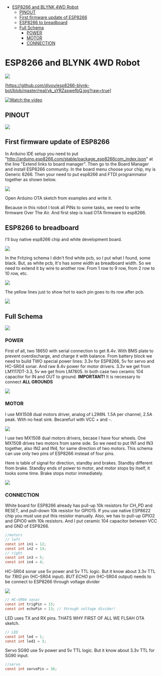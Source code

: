 - [ESP8266 and BLYNK 4WD Robot](#esp8266-and-blynk-4wd-robot)
  * [PINOUT](#pinout)
  * [First firmware update of ESP8266](#first-firmware-update-of-esp8266)
  * [ESP8266 to breadboard](#esp8266-to-breadboard)
  * [Full Schema](#full-schema)
    + [POWER](#power)
    + [MOTOR](#motor)
    + [CONNECTION](#connection)

# ESP8266 and BLYNK 4WD Robot

![](https://github.com/djvov/esp8266-blynk-bot/blob/master/real/small/vk_sYRZaswefbQ.jpg?raw=true)

[https://github.com/djvov/esp8266-blynk-bot/blob/master/real/vk_sYRZaswefbQ.jpg?raw=true]

[![Watch the video](https://github.com/djvov/esp8266-blynk-bot/blob/master/real/small/youtube_screenshot.jpg?raw=true)](https://www.youtube.com/watch?v=UbAJtE57SPo)

## PINOUT

![](https://github.com/djvov/esp8266-blynk-bot/blob/master/schema/ESP8266_12Epinout.jpg?raw=true)

## First firmware update of ESP8266

In Arduino IDE setup you need to put "http://arduino.esp8266.com/stable/package_esp8266com_index.json" at the line "Extend links to board manager".
Then go to the Board Manager and install ESP8266 community.
In the board menu choose your chip, my is Generic 8266.
Then your need to put esp8266 and FTDI programmator together as shown below.

![](https://github.com/djvov/esp8266-blynk-bot/blob/master/schema/esp2866%20first.jpg?raw=true)

Open Arduino OTA sketch from examples and write it.

Because in this robot I took all PINs to some tasks, we need to write firmware Over The Air. And first step is load OTA firmware to esp8266.

## ESP8266 to breadboard

I'll buy native esp8266 chip and white development board. 

![](https://github.com/djvov/esp8266-blynk-bot/blob/master/real/small/esp8266_breakout_board.jpg?raw=true)

In the Fritzing schema I didn't find white pcb, so I put what I found, some black.
But, as white pcb, It's has some width as breadboard width. So we need to extend it by wire to another row. From 1 row to 9 row, from 2 row to 10 row, etc.

![](https://github.com/djvov/esp8266-blynk-bot/blob/master/schema/esp8266%20bread1.jpg?raw=true)

The yellow lines just to show hot to each  pin goes to its row after pcb.

![](https://github.com/djvov/esp8266-blynk-bot/blob/master/schema/esp8266%20bread2.jpg?raw=true)

## Full Schema

![](https://raw.githubusercontent.com/djvov/esp8266-blynk-bot/master/schema/esp_robot.jpg)

### POWER

First of all, two 18650 with serial connection to get 8.4v. With BMS plate to prevent overdischarge, and charge it with balance.
From battery block we need to build TWO special power lines: 3.3v for ESP8266, 5v for servo and HC–SR04 sonar. And raw 8.4v power for motor drivers.
3.3v we get from LM1117DT-3.3, 5v we get from LM7805. In both case two ceramic 104 capacitor for IN and OUT to ground.
**IMPORTANT!** It is necessary to connect **ALL GROUNDS**

![](https://github.com/djvov/esp8266-blynk-bot/blob/master/real/small/vk_VSyZD3ZBPP4.jpg?raw=true)

### MOTOR

I use MX1508 dual motors driver, analog of L298N. 1.5A per channel, 2.5A peak. With no heat sink. Becarefurl with VCC *+* and *-*.

![](https://github.com/djvov/esp8266-blynk-bot/blob/master/schema/MX1508motor.jpg?raw=true)

I use two MX1508 dual motors drivers, becase  I have four wheels. One MX1508 drives two motors from same side. So we need to put IN1 and IN3 together, also IN2 and IN4, for same direction of two motors. This schema can use only two pins of ESP8266 instead of four pins.

Here is table of signal for direction, standby and brakes. Standby different from brake. Standby ends of power to motor, and motor stops by itself, it tooks some time. Brake stops motor immediately.

![](https://github.com/djvov/esp8266-blynk-bot/blob/master/schema/MX1508motorSCHEMA.jpg?raw=true)

### CONNECTION

White board for ESP8266 already has pull-up 10k resistors for CH_PD and RESET, and pull-down 10k resistor for GPIO15. If you use native ESP8622 chip you must use put this resistor manually. Also, we has to pull-up GPIO2 and GPIO0 with 10k resistors. And I put ceramic 104 capacitor between VCC and GND of ESP8266.

```c
//motors
// left
const int in1 = 12;
const int in2 = 14;
// right
const int in3 = 5;
const int in4 = 4;
```
HC–SR04 sonar use 5v power and 5v TTL logic. But it know about 3.3v TTL for *TRIG* pin (HC–SR04 input). *BUT ECHO* pin (HC–SR04 output) needs to be connect to ESP8266 through voltage divider


![](https://github.com/djvov/esp8266-blynk-bot/blob/master/schema/voltage_divider.jpg?raw=true)

```c
// HC–SR04 sonar
const int trigPin = 15;
const int echoPin = 13; // through voltage divider!
```
LED uses TX and RX pins. THATS WHY FIRST OF ALL WE FLSAH OTA sketch.

```c
// LED
const int led = 1;
const int led1 = 3;
```

Servo SG90 use 5v power and 5v TTL logic. But it know about 3.3v TTL for SG90 input.

```c
//servo
const int servoPin = 16;
```

